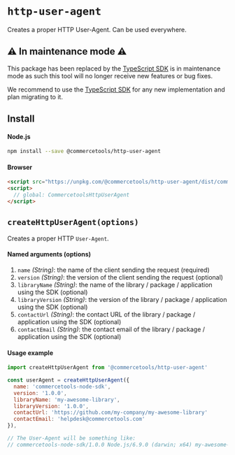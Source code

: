 # `http-user-agent`

Creates a proper HTTP User-Agent. Can be used everywhere.

## ⚠️ In maintenance mode ⚠️

This package has been replaced by the <a href="https://docs.commercetools.com/sdk/typescript-sdk">TypeScript SDK</a> is in maintenance mode as such this tool will no longer receive new features or bug fixes.

We recommend to use the <a href="https://docs.commercetools.com/sdk/typescript-sdk">TypeScript SDK</a> for any new implementation and plan migrating to it.

## Install

#### Node.js

```bash
npm install --save @commercetools/http-user-agent
```

#### Browser

```html
<script src="https://unpkg.com/@commercetools/http-user-agent/dist/commercetools-http-user-agent.umd.min.js"></script>
<script>
  // global: CommercetoolsHttpUserAgent
</script>
```

## `createHttpUserAgent(options)`

Creates a proper HTTP `User-Agent`.

#### Named arguments (options)

1.  `name` _(String)_: the name of the client sending the request (required)
2.  `version` _(String)_: the version of the client sending the request (optional)
3.  `libraryName` _(String)_: the name of the library / package / application using the SDK (optional)
4.  `libraryVersion` _(String)_: the version of the library / package / application using the SDK (optional)
5.  `contactUrl` _(String)_: the contact URL of the library / package / application using the SDK (optional)
6.  `contactEmail` _(String)_: the contact email of the library / package / application using the SDK (optional)

#### Usage example

```js
import createHttpUserAgent from '@commercetools/http-user-agent'

const userAgent = createHttpUserAgent({
  name: 'commercetools-node-sdk',
  version: '1.0.0',
  libraryName: 'my-awesome-library',
  libraryVersion: '1.0.0',
  contactUrl: 'https://github.com/my-company/my-awesome-library'
  contactEmail: 'helpdesk@commercetools.com'
}),

// The User-Agent will be something like:
// commercetools-node-sdk/1.0.0 Node.js/6.9.0 (darwin; x64) my-awesome-library/1.0.0 (+https://github.com/my-company/my-awesome-library; +helpdesk@commercetools.com)
```
